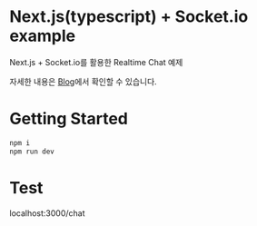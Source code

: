 
# Next.js(typescript) + Socket.io example
Next.js + Socket.io를 활용한 Realtime Chat 예제

자세한 내용은 [Blog](https://orbit-orbit.tistory.com/entry/Nextjstypescript-SocketIO-%EC%8B%A4%EC%8B%9C%EA%B0%84-%EC%B1%84%ED%8C%85-%EA%B5%AC%ED%98%84simple-ver, "Tistory Blog")에서 확인할 수 있습니다.


# Getting Started
```bash
npm i
npm run dev
```


# Test
localhost:3000/chat
